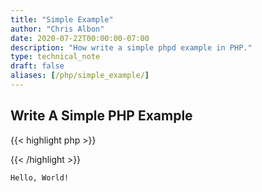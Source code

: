 ```yaml
---
title: "Simple Example"
author: "Chris Albon"
date: 2020-07-22T00:00:00-07:00
description: "How write a simple phpd example in PHP."
type: technical_note
draft: false
aliases: [/php/simple_example/]
---
```


## Write A Simple PHP Example

{{< highlight php >}}
<?php
    print "Hello, World!";
?>
{{< /highlight >}}
```
Hello, World!
```